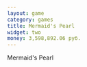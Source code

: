 ```yaml
---
layout: game
category: games
title: Mermaid's Pearl
widget: two
money: 3,598,892.06 руб.
---
```


Mermaid's Pearl
